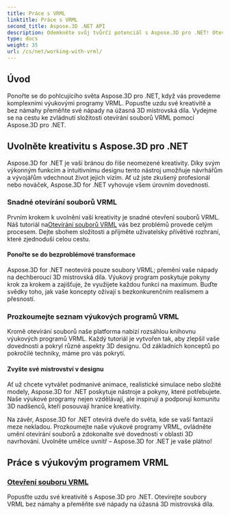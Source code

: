 ```yaml
---
title: Práce s VRML
linktitle: Práce s VRML
second_title: Aspose.3D .NET API
description: Odemkněte svůj tvůrčí potenciál s Aspose.3D pro .NET! Otevřete soubory VRML a přeměňte své koncepty na 3D zázraky. Prozkoumejte výukové programy VRML pro bezproblémové zvládnutí designu.
type: docs
weight: 35
url: /cs/net/working-with-vrml/
---
```


## Úvod

Ponořte se do pohlcujícího světa Aspose.3D pro .NET, když vás provedeme komplexními výukovými programy VRML. Popusťte uzdu své kreativitě a bez námahy přeměňte své nápady na úžasná 3D mistrovská díla. Vydejme se na cestu ke zvládnutí složitosti otevírání souborů VRML pomocí Aspose.3D pro .NET.

## Uvolněte kreativitu s Aspose.3D pro .NET

Aspose.3D for .NET je vaší bránou do říše neomezené kreativity. Díky svým výkonným funkcím a intuitivnímu designu tento nástroj umožňuje návrhářům a vývojářům vdechnout život jejich vizím. Ať už jste zkušený profesionál nebo nováček, Aspose.3D for .NET vyhovuje všem úrovním dovedností.

### Snadné otevírání souborů VRML

 Prvním krokem k uvolnění vaší kreativity je snadné otevření souborů VRML. Náš tutoriál na[Otevírání souborů VRML](./opening-vrml-file/) vás bez problémů provede celým procesem. Dejte sbohem složitosti a přijměte uživatelsky přívětivé rozhraní, které zjednoduší celou cestu.

#### Ponořte se do bezproblémové transformace

Aspose.3D for .NET neotevírá pouze soubory VRML; přemění vaše nápady na dechberoucí 3D mistrovská díla. Výukový program poskytuje pokyny krok za krokem a zajišťuje, že využijete každou funkci na maximum. Buďte svědky toho, jak vaše koncepty ožívají s bezkonkurenčním realismem a přesností.

### Prozkoumejte seznam výukových programů VRML

Kromě otevírání souborů naše platforma nabízí rozsáhlou knihovnu výukových programů VRML. Každý tutoriál je vytvořen tak, aby zlepšil vaše dovednosti a pokryl různé aspekty 3D designu. Od základních konceptů po pokročilé techniky, máme pro vás pokrytí. 

#### Zvyšte své mistrovství v designu

Ať už chcete vytvářet podmanivé animace, realistické simulace nebo složité modely, Aspose.3D for .NET poskytuje nástroje a pokyny, které potřebujete. Naše výukové programy nejen vzdělávají, ale inspirují a podporují komunitu 3D nadšenců, kteří posouvají hranice kreativity.

Na závěr, Aspose.3D for .NET otevírá dveře do světa, kde se vaší fantazii meze nekladou. Prozkoumejte naše výukové programy VRML, ovládněte umění otevírání souborů a zdokonalte své dovednosti v oblasti 3D navrhování. Uvolněte umělce uvnitř – Aspose.3D for .NET je vaše plátno!
## Práce s výukovým programem VRML
### [Otevření souboru VRML](./opening-vrml-file/)
Popusťte uzdu své kreativitě s Aspose.3D pro .NET. Otevírejte soubory VRML bez námahy a přeměňte své nápady na úžasná 3D mistrovská díla.